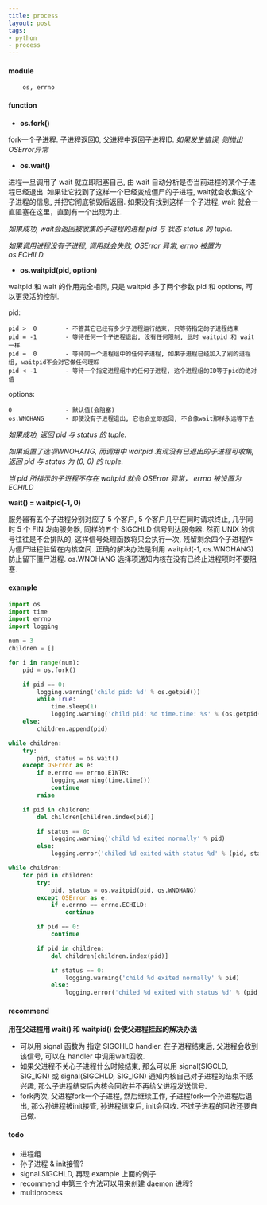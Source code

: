 ```yaml
---
title: process
layout: post
tags:
- python
- process
---
```


#### module

~~~ nohighlight
	os, errno
~~~

#### function

* **os.fork()**

fork一个子进程. 子进程返回0, 父进程中返回子进程ID. *如果发生错误, 则抛出OSError异常*

* **os.wait()**

进程一旦调用了 wait 就立即阻塞自己, 由 wait 自动分析是否当前进程的某个子进程已经退出.
如果让它找到了这样一个已经变成僵尸的子进程, wait就会收集这个子进程的信息, 并把它彻底销毁后返回.
如果没有找到这样一个子进程, wait 就会一直阻塞在这里，直到有一个出现为止.

*如果成功, wait会返回被收集的子进程的进程 pid 与 状态 status 的 tuple.*

*如果调用进程没有子进程, 调用就会失败, OSError 异常, errno 被置为 os.ECHILD.*

* **os.waitpid(pid, option)**

waitpid 和 wait 的作用完全相同, 只是 waitpid 多了两个参数 pid 和 options, 可以更灵活的控制.

pid:

~~~ nohighlight
pid >  0        - 不管其它已经有多少子进程运行结束, 只等待指定的子进程结束
pid = -1        - 等待任何一个子进程退出, 没有任何限制, 此时 waitpid 和 wait 一样
pid =  0        - 等待同一个进程组中的任何子进程, 如果子进程已经加入了别的进程组, waitpid不会对它做任何理睬
pid < -1        - 等待一个指定进程组中的任何子进程, 这个进程组的ID等于pid的绝对值
~~~

options:

~~~ nohighlight
0               - 默认值(会阻塞)
os.WNOHANG      - 即使没有子进程退出, 它也会立即返回, 不会像wait那样永远等下去
~~~

*如果成功, 返回 pid 与 status 的 tuple.*

*如果设置了选项WNOHANG, 而调用中 waitpid 发现没有已退出的子进程可收集, 返回 pid 与 status 为 (0, 0) 的 tuple.*

*当 pid 所指示的子进程不存在 waitpid 就会 OSError 异常， errno 被设置为 ECHILD*

**wait() = waitpid(-1, 0)**

服务器有五个子进程分别对应了 5 个客户, 5 个客户几乎在同时请求终止, 几乎同时 5 个 FIN 发向服务器, 同样的五个 SIGCHLD 信号到达服务器.
然而 UNIX 的信号往往是不会排队的, 这样信号处理函数将只会执行一次, 残留剩余四个子进程作为僵尸进程驻留在内核空间.
正确的解决办法是利用 waitpid(-1, os.WNOHANG) 防止留下僵尸进程. os.WNOHANG 选择项通知内核在没有已终止进程项时不要阻塞.

#### example

~~~ python
import os
import time
import errno
import logging

num = 3
children = []

for i in range(num):
    pid = os.fork()

    if pid == 0:
        logging.warning('child pid: %d' % os.getpid())
        while True:
            time.sleep(1)
            logging.warning('child pid: %d time.time: %s' % (os.getpid(), time.time()))
    else:
        children.append(pid)

while children:
    try:
        pid, status = os.wait()
    except OSError as e:
        if e.errno == errno.EINTR:
            logging.warning(time.time())
            continue
        raise

    if pid in children:
        del children[children.index(pid)]

        if status == 0:
            logging.warning('child %d exited normally' % pid)
        else:
            logging.error('chiled %d exited with status %d' % (pid, status))

while children:
    for pid in children:
        try:
            pid, status = os.waitpid(pid, os.WNOHANG)
        except OSError as e:
            if e.errno == errno.ECHILD:
                continue

        if pid == 0:
            continue

        if pid in children:
            del children[children.index(pid)]

            if status == 0:
                logging.warning('child %d exited normally' % pid)
            else:
                logging.error('chiled %d exited with status %d' % (pid, status))
~~~

#### recommend

**用在父进程用 wait() 和 waitpid() 会使父进程挂起的解决办法**

* 可以用 signal 函数为 指定 SIGCHLD handler. 在子进程结束后, 父进程会收到该信号, 可以在 handler 中调用wait回收.
* 如果父进程不关心子进程什么时候结束, 那么可以用 signal(SIGCLD, SIG_IGN) 或 signal(SIGCHLD, SIG_IGN) 通知内核自己对子进程的结束不感兴趣, 那么子进程结束后内核会回收并不再给父进程发送信号.
* fork两次, 父进程fork一个子进程, 然后继续工作, 子进程fork一个孙进程后退出, 那么孙进程被init接管, 孙进程结束后, init会回收. 不过子进程的回收还要自己做.

#### todo

* 进程组
* 孙子进程 & init接管?
* signal.SIGCHLD, 再现 example 上面的例子
* recommend 中第三个方法可以用来创建 daemon 进程?
* multiprocess